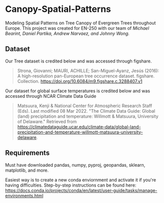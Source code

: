 # Canopy-Spatial-Patterns
Modeling Spatial Patterns on Tree Canopy of Evergreen Trees throughout Europe. This project was created for EN-250 with our team of *Michael Bearint, Daniel Partika, Andrew Narvaez, and Johnny Wong.*

## Dataset
Our Tree dataset is credited below and was accessed through figshare. 

> Strona, Giovanni; MAURI, ACHILLE; San-Miguel-Ayanz, Jesús (2016): A high-resolution pan-European tree occurrence dataset. figshare. Collection. https://doi.org/10.6084/m9.figshare.c.3288407.v1 

Our dataset for global surface temperatures is credited below and was accessed through NCAR Climate Data Guide
> Matsuura, Kenji & National Center for Atmospheric Research Staff (Eds). Last modified 08 Mar 2022. "The Climate Data Guide: Global (land) precipitation and temperature: Willmott & Matsuura, University of Delaware." Retrieved from https://climatedataguide.ucar.edu/climate-data/global-land-precipitation-and-temperature-willmott-matsuura-university-delaware.

## Requirements
Must have downloaded pandas, numpy, pyproj, geopandas, sklearn, matplotlib, and more.

Easiest way is to create a new conda enviornment and activate it if you're having difficulties. Step-by-step instructions can be found here: https://docs.conda.io/projects/conda/en/latest/user-guide/tasks/manage-environments.html
